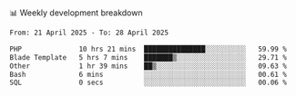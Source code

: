 📊 Weekly development breakdown
<!--START_SECTION:waka-->

```txt
From: 21 April 2025 - To: 28 April 2025

PHP              10 hrs 21 mins  ███████████████░░░░░░░░░░   59.99 %
Blade Template   5 hrs 7 mins    ███████▒░░░░░░░░░░░░░░░░░   29.71 %
Other            1 hr 39 mins    ██▒░░░░░░░░░░░░░░░░░░░░░░   09.63 %
Bash             6 mins          ░░░░░░░░░░░░░░░░░░░░░░░░░   00.61 %
SQL              0 secs          ░░░░░░░░░░░░░░░░░░░░░░░░░   00.06 %
```

<!--END_SECTION:waka-->
